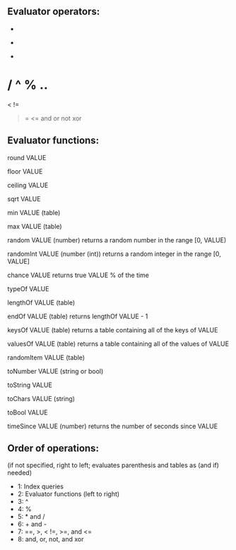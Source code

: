 ## Evaluator operators:

+
-
*
/
^
%
..
==
>
<
!=
>=
<=
and
or
not
xor

## Evaluator functions:

round VALUE

floor VALUE

ceiling VALUE

sqrt VALUE



min VALUE (table)

max VALUE (table)



random VALUE (number)
	returns a random number in the range [0, VALUE)

randomInt VALUE (number (int))
	returns a random integer in the range [0, VALUE]

chance VALUE
	returns true VALUE % of the time



typeOf VALUE

lengthOf VALUE (table)

endOf VALUE (table)
	returns lengthOf VALUE - 1

keysOf VALUE (table)
	returns a table containing all of the keys of VALUE

valuesOf VALUE (table)
	returns a table containing all of the values of VALUE

randomItem VALUE (table)



toNumber VALUE (string or bool)

toString VALUE

toChars VALUE (string)

toBool VALUE



timeSince VALUE (number)
	returns the number of seconds since VALUE

## Order of operations:

(if not specified, right to left; evaluates parenthesis and tables as (and if) needed)

- 1: Index queries
- 2: Evaluator functions (left to right)
- 3: ^
- 4: %
- 5: * and /
- 6: + and -
- 7: ==, >, < !=, >=, and <=
- 8: and, or, not, and xor